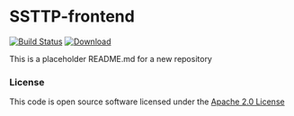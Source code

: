 # SSTTP-frontend

[![Build Status](https://travis-ci.org/hmrc/SSTTP-frontend.svg)](https://travis-ci.org/hmrc/SSTTP-frontend) [ ![Download](https://api.bintray.com/packages/hmrc/releases/SSTTP-frontend/images/download.svg) ](https://bintray.com/hmrc/releases/SSTTP-frontend/_latestVersion)

This is a placeholder README.md for a new repository

### License

This code is open source software licensed under the [Apache 2.0 License]("http://www.apache.org/licenses/LICENSE-2.0.html")